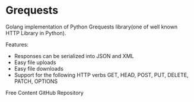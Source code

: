 # Grequests


Golang implementation of Python Grequests library(one of well known HTTP Library in Python). 

Features:
- Responses can be serialized into JSON and XML
- Easy file uploads
- Easy file downloads
- Support for the following HTTP verbs GET, HEAD, POST, PUT, DELETE, PATCH, OPTIONS

<ResourceGroupTitle>Free Content</ResourceGroupTitle>
<BadgeLink colorScheme='blue' badgeText='GitHub Repository' href='https://github.com/levigross/grequests'>GitHub Repository</BadgeLink>